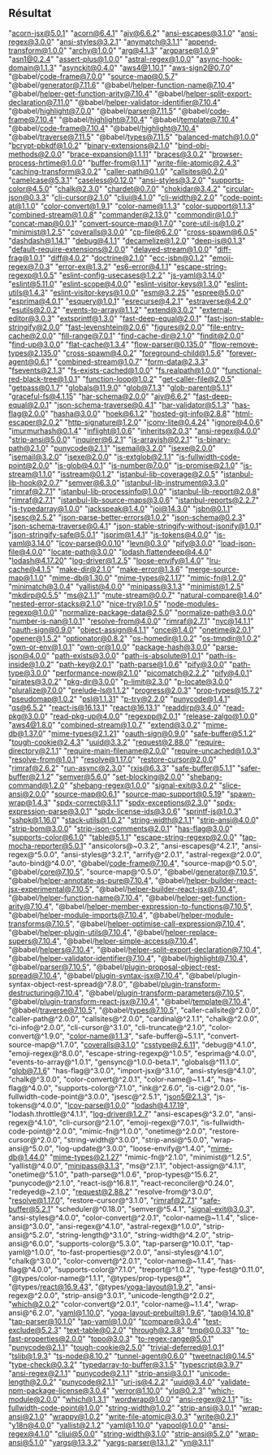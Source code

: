 
 ## Résultat
"acorn-jsx@5.0.1"
 "acorn@6.4.1"
 "ajv@6.6.2"
 "ansi-escapes@3.1.0"
 "ansi-regex@3.0.0"
 "ansi-styles@3.2.1"
 "anymatch@3.1.1"
 "append-transform@1.0.0"
 "archy@1.0.0"
 "arg@4.1.3"
 "argparse@1.0.9"
 "asn1@0.2.4"
 "assert-plus@1.0.0"
 "astral-regex@1.0.0"
 "async-hook-domain@1.1.3"
 "asynckit@0.4.0"
 "aws4@1.10.1"
 "aws-sign2@0.7.0"
 "@babel/code-frame@7.0.0"
 "source-map@0.5.7"
 "@babel/generator@7.11.6"
 "@babel/helper-function-name@7.10.4"
 "@babel/helper-get-function-arity@7.10.4"
 "@babel/helper-split-export-declaration@7.11.0"
 "@babel/helper-validator-identifier@7.10.4"
 "@babel/highlight@7.0.0"
 "@babel/parser@7.11.5"
 "@babel/code-frame@7.10.4"
 "@babel/highlight@7.10.4"
 "@babel/template@7.10.4"
 "@babel/code-frame@7.10.4"
 "@babel/highlight@7.10.4"
 "@babel/traverse@7.11.5"
 "@babel/types@7.11.5"
 "balanced-match@1.0.0"
 "bcrypt-pbkdf@1.0.2"
 "binary-extensions@2.1.0"
 "bind-obj-methods@2.0.0"
 "brace-expansion@1.1.11"
 "braces@3.0.2"
 "browser-process-hrtime@1.0.0"
 "buffer-from@1.1.1"
 "write-file-atomic@2.4.3"
 "caching-transform@3.0.2"
 "caller-path@0.1.0"
 "callsites@0.2.0"
 "camelcase@5.3.1"
 "caseless@0.12.0"
 "ansi-styles@3.2.0"
 "supports-color@4.5.0"
 "chalk@2.3.0"
 "chardet@0.7.0"
 "chokidar@3.4.2"
 "circular-json@0.3.3"
 "cli-cursor@2.1.0"
 "cliui@4.1.0"
 "cli-width@2.2.0"
 "code-point-at@1.1.0"
 "color-convert@1.9.1"
 "color-name@1.1.3"
 "color-support@1.1.3"
 "combined-stream@1.0.8"
 "commander@2.13.0"
 "commondir@1.0.1"
 "concat-map@0.0.1"
 "convert-source-map@1.7.0"
 "core-util-is@1.0.2"
 "minimist@1.2.5"
 "coveralls@3.0.0"
 "cp-file@6.2.0"
 "cross-spawn@6.0.5"
 "dashdash@1.14.1"
 "debug@4.1.1"
 "decamelize@1.2.0"
 "deep-is@0.1.3"
 "default-require-extensions@2.0.0"
 "delayed-stream@1.0.0"
 "diff-frag@1.0.1"
 "diff@4.0.2"
 "doctrine@2.1.0"
 "ecc-jsbn@0.1.2"
 "emoji-regex@7.0.3"
 "error-ex@1.3.2"
 "es6-error@4.1.1"
 "escape-string-regexp@1.0.5"
 "eslint-config-usecases@1.2.2"
 "js-yaml@3.14.0"
 "eslint@5.11.0"
 "eslint-scope@4.0.0"
 "eslint-visitor-keys@1.3.0"
 "eslint-utils@1.4.3"
 "eslint-visitor-keys@1.0.0"
 "esm@3.2.25"
 "espree@5.0.0"
 "esprima@4.0.1"
 "esquery@1.0.1"
 "esrecurse@4.2.1"
 "estraverse@4.2.0"
 "esutils@2.0.2"
 "events-to-array@1.1.2"
 "extend@3.0.2"
 "external-editor@3.0.3"
 "extsprintf@1.3.0"
 "fast-deep-equal@2.0.1"
 "fast-json-stable-stringify@2.0.0"
 "fast-levenshtein@2.0.6"
 "figures@2.0.0"
 "file-entry-cache@2.0.0"
 "fill-range@7.0.1"
 "find-cache-dir@2.1.0"
 "findit@2.0.0"
 "find-up@3.0.0"
 "flat-cache@1.3.4"
 "flow-parser@0.135.0"
 "flow-remove-types@2.135.0"
 "cross-spawn@4.0.2"
 "foreground-child@1.5.6"
 "forever-agent@0.6.1"
 "combined-stream@1.0.7"
 "form-data@2.3.3"
 "fsevents@2.1.3"
 "fs-exists-cached@1.0.0"
 "fs.realpath@1.0.0"
 "functional-red-black-tree@1.0.1"
 "function-loop@1.0.2"
 "get-caller-file@2.0.5"
 "getpass@0.1.7"
 "globals@11.9.0"
 "glob@7.1.3"
 "glob-parent@5.1.1"
 "graceful-fs@4.1.15"
 "har-schema@2.0.0"
 "ajv@6.6.2"
 "fast-deep-equal@2.0.1"
 "json-schema-traverse@0.4.1"
 "har-validator@5.1.3"
 "has-flag@2.0.0"
 "hasha@3.0.0"
 "hoek@6.1.2"
 "hosted-git-info@2.8.8"
 "html-escaper@2.0.2"
 "http-signature@1.2.0"
 "iconv-lite@0.4.24"
 "ignore@4.0.6"
 "imurmurhash@0.1.4"
 "inflight@1.0.6"
 "inherits@2.0.3"
 "ansi-regex@4.0.0"
 "strip-ansi@5.0.0"
 "inquirer@6.2.1"
 "is-arrayish@0.2.1"
 "is-binary-path@2.1.0"
 "punycode@2.1.1"
 "isemail@3.2.0"
 "isexe@2.0.0"
 "isemail@3.2.0"
 "isexe@2.0.0"
 "is-extglob@2.1.1"
 "is-fullwidth-code-point@2.0.0"
 "is-glob@4.0.1"
 "is-number@7.0.0"
 "is-promise@2.1.0"
 "is-stream@1.1.0"
 "isstream@0.1.2"
 "istanbul-lib-coverage@2.0.5"
 "istanbul-lib-hook@2.0.7"
 "semver@6.3.0"
 "istanbul-lib-instrument@3.3.0"
 "rimraf@2.7.1"
 "istanbul-lib-processinfo@1.0.0"
 "istanbul-lib-report@2.0.8"
 "rimraf@2.7.1"
 "istanbul-lib-source-maps@3.0.6"
 "istanbul-reports@2.2.7"
 "is-typedarray@1.0.0"
 "jackspeak@1.4.0"
 "joi@14.3.0"
 "jsbn@0.1.1"
 "jsesc@2.5.2"
 "json-parse-better-errors@1.0.2"
 "json-schema@0.2.3"
 "json-schema-traverse@0.4.1"
 "json-stable-stringify-without-jsonify@1.0.1"
 "json-stringify-safe@5.0.1"
 "jsprim@1.4.1"
 "js-tokens@4.0.0"
 "js-yaml@3.14.0"
 "lcov-parse@0.0.10"
 "levn@0.3.0"
 "pify@3.0.0"
 "load-json-file@4.0.0"
 "locate-path@3.0.0"
 "lodash.flattendeep@4.4.0"
 "lodash@4.17.20"
 "log-driver@1.2.5"
 "loose-envify@1.4.0"
 "lru-cache@4.1.5"
 "make-dir@2.1.0"
 "make-error@1.3.6"
 "merge-source-map@1.1.0"
 "mime-db@1.30.0"
 "mime-types@2.1.17"
 "mimic-fn@1.2.0"
 "minimatch@3.0.4"
 "yallist@4.0.0"
 "minipass@3.1.3"
 "minimist@1.2.5"
 "mkdirp@0.5.5"
 "ms@2.1.1"
 "mute-stream@0.0.7"
 "natural-compare@1.4.0"
 "nested-error-stacks@2.1.0"
 "nice-try@1.0.5"
 "node-modules-regexp@1.0.0"
 "normalize-package-data@2.5.0"
 "normalize-path@3.0.0"
 "number-is-nan@1.0.1"
 "resolve-from@4.0.0"
 "rimraf@2.7.1"
 "nyc@14.1.1"
 "oauth-sign@0.9.0"
 "object-assign@4.1.1"
 "once@1.4.0"
 "onetime@2.0.1"
 "opener@1.5.2"
 "optionator@0.8.2"
 "os-homedir@1.0.2"
 "os-tmpdir@1.0.2"
 "own-or-env@1.0.1"
 "own-or@1.0.0"
 "package-hash@3.0.0"
 "parse-json@4.0.0"
 "path-exists@3.0.0"
 "path-is-absolute@1.0.1"
 "path-is-inside@1.0.2"
 "path-key@2.0.1"
 "path-parse@1.0.6"
 "pify@3.0.0"
 "path-type@3.0.0"
 "performance-now@2.1.0"
 "picomatch@2.2.2"
 "pify@4.0.1"
 "pirates@3.0.2"
 "pkg-dir@3.0.0"
 "p-limit@2.3.0"
 "p-locate@3.0.0"
 "pluralize@7.0.0"
 "prelude-ls@1.1.2"
 "progress@2.0.3"
 "prop-types@15.7.2"
 "pseudomap@1.0.2"
 "psl@1.1.31"
 "p-try@2.2.0"
 "punycode@1.4.1"
 "qs@6.5.2"
 "react-is@16.13.1"
 "react@16.13.1"
 "readdirp@3.4.0"
 "read-pkg@3.0.0"
 "read-pkg-up@4.0.0"
 "regexpp@2.0.1"
 "release-zalgo@1.0.0"
 "aws4@1.8.0"
 "combined-stream@1.0.7"
 "extend@3.0.2"
 "mime-db@1.37.0"
 "mime-types@2.1.21"
 "oauth-sign@0.9.0"
 "safe-buffer@5.1.2"
 "tough-cookie@2.4.3"
 "uuid@3.3.2"
 "request@2.88.0"
 "require-directory@2.1.1"
 "require-main-filename@2.0.0"
 "require-uncached@1.0.3"
 "resolve-from@1.0.1"
 "resolve@1.17.0"
 "restore-cursor@2.0.0"
 "rimraf@2.6.2"
 "run-async@2.3.0"
 "rxjs@6.3.3"
 "safe-buffer@5.1.1"
 "safer-buffer@2.1.2"
 "semver@5.6.0"
 "set-blocking@2.0.0"
 "shebang-command@1.2.0"
 "shebang-regex@1.0.0"
 "signal-exit@3.0.2"
 "slice-ansi@2.0.0"
 "source-map@0.6.1"
 "source-map-support@0.5.19"
 "spawn-wrap@1.4.3"
 "spdx-correct@3.1.1"
 "spdx-exceptions@2.3.0"
 "spdx-expression-parse@3.0.1"
 "spdx-license-ids@3.0.6"
 "sprintf-js@1.0.3"
 "sshpk@1.16.0"
 "stack-utils@1.0.2"
 "string-width@2.1.1"
 "strip-ansi@4.0.0"
 "strip-bom@3.0.0"
 "strip-json-comments@2.0.1"
 "has-flag@3.0.0"
 "supports-color@6.1.0"
 "table@5.1.1"
 "escape-string-regexp@2.0.0"
 "tap-mocha-reporter@5.0.1"
 "ansicolors@~0.3.2",
 "ansi-escapes@^4.2.1",
 "ansi-regex@^5.0.0",
 "ansi-styles@^3.2.1",
 "arrify@^2.0.1",
 "astral-regex@^2.0.0",
 "auto-bind@^4.0.0",
 "@babel/code-frame@7.10.4",
 "source-map@^0.5.0",
 "@babel/core@7.10.5",
 "source-map@^0.5.0",
 "@babel/generator@7.10.5",
 "@babel/helper-annotate-as-pure@7.10.4",
 "@babel/helper-builder-react-jsx-experimental@7.10.5",
 "@babel/helper-builder-react-jsx@7.10.4",
 "@babel/helper-function-name@7.10.4",
 "@babel/helper-get-function-arity@7.10.4",
 "@babel/helper-member-expression-to-functions@7.10.5",
 "@babel/helper-module-imports@7.10.4",
 "@babel/helper-module-transforms@7.10.5",
 "@babel/helper-optimise-call-expression@7.10.4",
 "@babel/helper-plugin-utils@7.10.4",
 "@babel/helper-replace-supers@7.10.4",
 "@babel/helper-simple-access@7.10.4",
 "@babel/helpers@7.10.4",
 "@babel/helper-split-export-declaration@7.10.4",
 "@babel/helper-validator-identifier@7.10.4",
 "@babel/highlight@7.10.4",
 "@babel/parser@7.10.5",
 "@babel/plugin-proposal-object-rest-spread@7.10.4",
 "@babel/plugin-syntax-jsx@7.10.4",
 "@babel/plugin-syntax-object-rest-spread@^7.8.0",
 "@babel/plugin-transform-destructuring@7.10.4",
 "@babel/plugin-transform-parameters@7.10.5",
 "@babel/plugin-transform-react-jsx@7.10.4",
 "@babel/template@7.10.4",
 "@babel/traverse@7.10.5",
 "@babel/types@7.10.5",
 "caller-callsite@^2.0.0",
 "caller-path@^2.0.0",
 "callsites@^2.0.0",
 "cardinal@^2.1.1",
 "chalk@^2.0.0",
 "ci-info@^2.0.0",
 "cli-cursor@^3.1.0",
 "cli-truncate@^2.1.0",
 "color-convert@^1.9.0",
 "color-name@1.1.3",
 "safe-buffer@~5.1.1",
 "convert-source-map@^1.7.0",
 "coveralls@3.1.0"
 "csstype@2.6.11",
 "debug@^4.1.0",
 "emoji-regex@^8.0.0",
 "escape-string-regexp@^1.0.5",
 "esprima@^4.0.0",
 "events-to-array@^1.0.1",
 "gensync@^1.0.0-beta.1",
 "globals@^11.1.0",
 "glob@7.1.6"
 "has-flag@^3.0.0",
 "import-jsx@^3.1.0",
 "ansi-styles@^4.1.0",
 "chalk@^3.0.0",
 "color-convert@^2.0.1",
 "color-name@~1.1.4",
 "has-flag@^4.0.0",
 "supports-color@^7.1.0",
 "ink@^2.6.0",
 "is-ci@^2.0.0",
 "is-fullwidth-code-point@^3.0.0",
 "jsesc@^2.5.1",
 "json5@2.1.3",
 "js-tokens@^4.0.0",
 "lcov-parse@1.0.0"
 "lodash@4.17.19",
 "lodash.throttle@^4.1.1",
 "log-driver@1.2.7"
 "ansi-escapes@^3.2.0",
 "ansi-regex@^4.1.0",
 "cli-cursor@^2.1.0",
 "emoji-regex@^7.0.1",
 "is-fullwidth-code-point@^2.0.0",
 "mimic-fn@^1.0.0",
 "onetime@^2.0.0",
 "restore-cursor@^2.0.0",
 "string-width@^3.0.0",
 "strip-ansi@^5.0.0",
 "wrap-ansi@^5.0.0",
 "log-update@^3.0.0",
 "loose-envify@^1.4.0",
 "mime-db@1.44.0"
 "mime-types@2.1.27"
 "mimic-fn@^2.1.0",
 "minimist@^1.2.5",
 "yallist@^4.0.0",
 "minipass@3.1.3",
 "ms@^2.1.1",
 "object-assign@^4.1.1",
 "onetime@^5.1.0",
 "path-parse@^1.0.6",
 "prop-types@^15.6.2",
 "punycode@^2.1.0",
 "react-is@^16.8.1",
 "react-reconciler@^0.24.0",
 "redeyed@~2.1.0",
 "request@2.88.2"
 "resolve-from@^3.0.0",
 "resolve@1.17.0",
 "restore-cursor@^3.1.0",
 "rimraf@2.7.1"
 "safe-buffer@5.2.1"
 "scheduler@^0.18.0",
 "semver@^5.4.1",
 "signal-exit@3.0.3",
 "ansi-styles@^4.0.0",
 "color-convert@^2.0.1",
 "color-name@~1.1.4",
 "slice-ansi@^3.0.0",
 "ansi-regex@^4.1.0",
 "astral-regex@^1.0.0",
 "strip-ansi@^5.2.0",
 "string-length@^3.1.0",
 "string-width@^4.2.0",
 "strip-ansi@^6.0.0",
 "supports-color@^5.3.0",
 "tap-parser@^10.0.1",
 "tap-yaml@^1.0.0",
 "to-fast-properties@^2.0.0",
 "ansi-styles@^4.1.0",
 "chalk@^3.0.0",
 "color-convert@^2.0.1",
 "color-name@~1.1.4",
 "has-flag@^4.0.0",
 "supports-color@^7.1.0",
 "treport@^1.0.2",
 "type-fest@^0.11.0",
 "@types/color-name@^1.1.1",
 "@types/prop-types@*",
 "@types/react@16.9.43",
 "@types/yoga-layout@1.9.2",
 "ansi-regex@^2.0.0",
 "strip-ansi@^3.0.1",
 "unicode-length@^2.0.2",
 "which@2.0.2"
 "color-convert@^2.0.1",
 "color-name@~1.1.4",
 "wrap-ansi@^6.2.0",
 "yaml@1.10.0",
 "yoga-layout-prebuilt@1.9.6",
 "tap@14.10.8"
 "tap-parser@10.1.0"
 "tap-yaml@1.0.0"
 "tcompare@3.0.4"
 "test-exclude@5.2.3"
 "text-table@0.2.0"
 "through@2.3.8"
 "tmp@0.0.33"
 "to-fast-properties@2.0.0"
 "topo@3.0.3"
 "to-regex-range@5.0.1"
 "punycode@2.1.1"
 "tough-cookie@2.5.0"
 "trivial-deferred@1.0.1"
 "tslib@1.9.3"
 "ts-node@8.10.2"
 "tunnel-agent@0.6.0"
 "tweetnacl@0.14.5"
 "type-check@0.3.2"
 "typedarray-to-buffer@3.1.5"
 "typescript@3.9.7"
 "ansi-regex@2.1.1"
 "punycode@2.1.1"
 "strip-ansi@3.0.1"
 "unicode-length@2.0.2"
 "punycode@2.1.1"
 "uri-js@4.2.2"
 "uuid@3.4.0"
 "validate-npm-package-license@3.0.4"
 "verror@1.10.0"
 "vlq@0.2.3"
 "which-module@2.0.0"
 "which@1.3.1"
 "wordwrap@1.0.0"
 "ansi-regex@2.1.1"
 "is-fullwidth-code-point@1.0.0"
 "string-width@1.0.2"
 "strip-ansi@3.0.1"
 "wrap-ansi@2.1.0"
 "wrappy@1.0.2"
 "write-file-atomic@3.0.3"
 "write@0.2.1"
 "y18n@4.0.0"
 "yallist@2.1.2"
 "yaml@1.10.0"
 "yapool@1.0.0"
 "ansi-regex@4.1.0"
 "cliui@5.0.0"
 "string-width@3.1.0"
 "strip-ansi@5.2.0"
 "wrap-ansi@5.1.0"
 "yargs@13.3.2"
 "yargs-parser@13.1.2"
 "yn@3.1.1"
